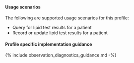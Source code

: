 #### Usage scenarios

The following are supported usage scenarios for this profile:

- Query for lipid test results for a patient
- Record or update lipid test results for a patient


#### Profile specific implementation guidance
{% include observation_diagnostics_guidance.md -%}

